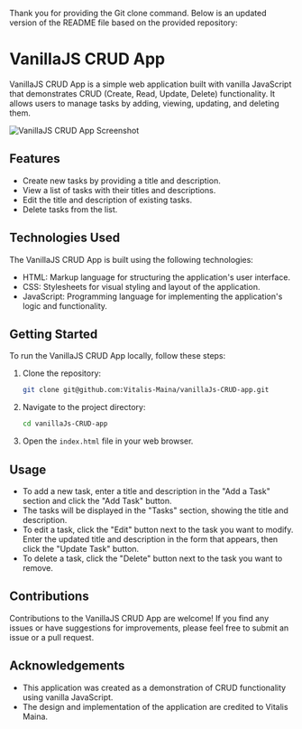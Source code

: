 Thank you for providing the Git clone command. Below is an updated version of the README file based on the provided repository:

# VanillaJS CRUD App

VanillaJS CRUD App is a simple web application built with vanilla JavaScript that demonstrates CRUD (Create, Read, Update, Delete) functionality. It allows users to manage tasks by adding, viewing, updating, and deleting them.

![VanillaJS CRUD App Screenshot](screenshot1.png,screenshot2.png,screenshot3.png)

## Features

- Create new tasks by providing a title and description.
- View a list of tasks with their titles and descriptions.
- Edit the title and description of existing tasks.
- Delete tasks from the list.

## Technologies Used

The VanillaJS CRUD App is built using the following technologies:

- HTML: Markup language for structuring the application's user interface.
- CSS: Stylesheets for visual styling and layout of the application.
- JavaScript: Programming language for implementing the application's logic and functionality.

## Getting Started

To run the VanillaJS CRUD App locally, follow these steps:

1. Clone the repository:

   ```bash
   git clone git@github.com:Vitalis-Maina/vanillaJs-CRUD-app.git
   ```

2. Navigate to the project directory:

   ```bash
   cd vanillaJs-CRUD-app
   ```

3. Open the `index.html` file in your web browser.

## Usage

- To add a new task, enter a title and description in the "Add a Task" section and click the "Add Task" button.
- The tasks will be displayed in the "Tasks" section, showing the title and description.
- To edit a task, click the "Edit" button next to the task you want to modify. Enter the updated title and description in the form that appears, then click the "Update Task" button.
- To delete a task, click the "Delete" button next to the task you want to remove.

## Contributions

Contributions to the VanillaJS CRUD App are welcome! If you find any issues or have suggestions for improvements, please feel free to submit an issue or a pull request.


## Acknowledgements

- This application was created as a demonstration of CRUD functionality using vanilla JavaScript.
- The design and implementation of the application are credited to Vitalis Maina.
